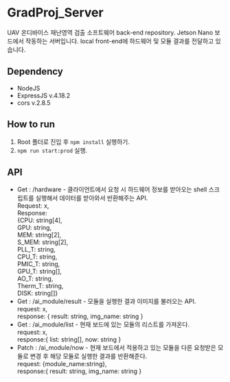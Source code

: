 # GradProj_Server
UAV 온디바이스 재난영역 검출 소프트웨어 back-end repository.
Jetson Nano 보드에서 작동하는 서버입니다.
local front-end에 하드웨어 및 모듈 결과를 전달하고 있습니다.

## Dependency
- NodeJS 
- ExpressJS v.4.18.2
- cors v.2.8.5

## How to run
1. Root 폴더로 진입 후 `npm install` 실행하기.
2. `npm run start:prod` 실행.

## API
- Get : /hardware - 클라이언트에서 요청 시 하드웨어 정보를 받아오는 shell 스크립트를 실행해서 데이터를 받아와서 반환해주는 API. </br>
Request: x, </br>
Response: </br>
  {CPU: string[4],</br>
  GPU: string,</br>
  MEM: string[2],</br>
  S_MEM: string[2],</br>
  PLL_T: string,</br>
  CPU_T: string,</br>
  PMIC_T: string,</br>
  GPU_T: string[],</br>
  AO_T: string,</br>
  Therm_T: string,</br>
  DISK: string[]}
- Get : /ai_module/result - 모듈을 실행한 결과 이미지를 불러오는 API.</br> request: x,</br> response: { result: string, img_name: string } 
- Get : /ai_module/list - 현재 보드에 있는 모듈의 리스트를 가져온다.</br> request: x,</br> response:{ list: string[], now: string }
- Patch : /ai_module/now - 현재 보드에서 적용하고 있는 모듈을 다른 요청받은 모듈로 변경 후 해당 모듈로 실행한 결과를 반환해준다.</br> request: {module_name:string}, </br>response:{ result: string, img_name: string }

